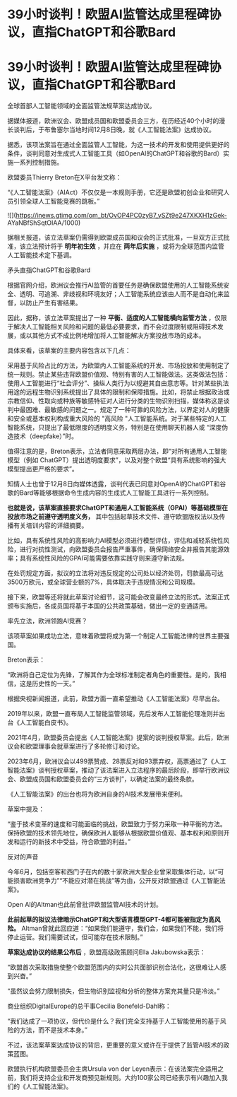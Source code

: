 # 39小时谈判！欧盟AI监管达成里程碑协议，直指ChatGPT和谷歌Bard

# 39小时谈判！欧盟AI监管达成里程碑协议，直指ChatGPT和谷歌Bard

全球首部人工智能领域的全面监管法规草案达成协议。

据媒体报道，欧洲议会、欧盟成员国和欧盟委员会三方，在历经近40个小时的漫长谈判后，于布鲁塞尔当地时间12月8日晚，就《人工智能法案》达成协议。

据悉，该项法案旨在通过全面监管人工智能，为这一技术的开发和使用提供更好的条件，谈判同意对生成式人工智能工具（如OpenAI的ChatGPT和谷歌的Bard）实施一系列控制措施。

欧盟委员Thierry Breton在X平台发文称：

“《人工智能法案》（AIAct）不仅仅是一本规则手册，它还是欧盟初创企业和研究人员引领全球人工智能竞赛的跳板。”

![](https://inews.gtimg.com/om_bt/OvOP4PC0zyB7_vSZt9e247XKXH1zGek-
AYaNBfShSqtOIAA/1000)

据相关报道，该立法草案仍需得到欧盟成员国和议会的正式批准，一旦双方正式批准，该立法预计将于 **明年初生效** ，并应在 **两年后实施**
，或将为全球范围内监管人工智能技术定下基调。

矛头直指ChatGPT和谷歌Bard

根据官网介绍，欧洲议会推行AI监管的首要任务是确保欧盟使用的人工智能系统安全、透明、可追溯、非歧视和环境友好；人工智能系统应该由人而不是自动化来监督，以防止产生有害结果。

因此，据称，该立法草案提出了一种 **平衡、适度的人工智能横向监管方法**
，仅限于解决人工智能相关风险和问题的最低必要要求，而不会过度限制或阻碍技术发展，或以其他方式不成比例地增加将人工智能解决方案投放市场的成本。

具体来看，该草案的主要内容包含以下几点：

采用基于风险占比的方法，为欧盟内人工智能系统的开发、市场投放和使用制定了统一规则。禁止某些违背欧盟价值观、特别有害的人工智能做法。这类做法包括：使用人工智能进行“社会评分”、操纵人类行为以规避其自由意志等。针对某些执法用途的远程生物识别系统提出了具体的限制和保障措施。比如，将禁止根据政治或宗教信仰、性取向或种族等敏感特征对人进行分类的生物识别扫描，媒体称这是谈判中最困难、最敏感的问题之一。规定了一种可靠的风险方法，以界定对人的健康和安全或基本权利构成重大风险的
"高风险 "人工智能系统。对于某些特定的人工智能系统，只提出了最低限度的透明度义务，特别是在使用聊天机器人或 “深度伪造技术（deepfake）”时。

值得注意的是，Breton表示，立法者同意采取两层办法，即“对所有通用人工智能模型（例如
ChatGPT）提出透明度要求”，以及对整个欧盟“具有系统影响的强大模型提出更严格的要求”。

知情人士也曾于12月8日向媒体透露，谈判代表已同意对OpenAI的ChatGPT和谷歌的Bard等能够根据命令生成内容的生成式人工智能工具进行一系列控制。

**也就是说，该草案直接要求ChatGPT和通用人工智能系统（GPAI）等基础模型在投放市场之前遵守透明度义务，**
其中包括起草技术文件、遵守欧盟版权法以及传播有关培训内容的详细摘要。

比如，具有系统性风险的高影响力AI模型必须进行模型评估，评估和减轻系统性风险，进行对抗性测试，向欧盟委员会报告严重事件，确保网络安全并报告其能源效率；具有系统性风险的GPAI可能需要依靠实践守则来遵守新法规。

在处罚规定方面，拟议的立法将对违反规定的公司处以经济处罚，罚款最高可达3500万欧元，或全球营业额的7%，具体取决于违规情况和公司规模。

接下来，欧盟等还将就此草案讨论细节，这可能会改变最终立法的形式。法案正式颁布实施后，各成员国将基于本国的公共政策基础，做出一定的变通适用。

率先立法，欧洲领跑AI竞赛？

该项草案如果成功立法，意味着欧盟将成为第一个制定人工智能法律的世界主要强国。

Breton表示：

“欧洲将自己定位为先锋，了解其作为全球标准制定者角色的重要性。是的，我相信，这是历史性的一天。”

根据央视新闻报道，此前，欧盟方面一直希望推动《人工智能法案》尽早出台。

2019年以来，欧盟一直布局人工智能监管领域，先后发布人工智能伦理准则并出台《人工智能白皮书》。

2021年4月，欧盟委员会提出《人工智能法案》提案的谈判授权草案。此后，欧洲议会和欧盟理事会就草案进行了多轮修订和讨论。

2023年6月，欧洲议会以499票赞成、28票反对和93票弃权，高票通过了《人工智能法案》谈判授权草案，推动了该法案进入立法程序的最后阶段，即举行欧洲议会、欧盟成员国和欧盟委员会的“三方谈判”，以确定法案的最终条款。

《人工智能法案》的出台也将为欧洲自身的AI技术发展带来便利。

草案中提及：

“鉴于技术变革的速度和可能面临的挑战，欧盟致力于努力采取一种平衡的方法。保持欧盟的技术领先地位，确保欧洲人能够从根据欧盟价值观、基本权利和原则开发和运行的新技术中受益，符合欧盟的利益。”

反对的声音

今年6月，包括空客和西门子在内的数十家欧洲大型企业曾采取集体行动，以“可能损害欧洲竞争力”“不能应对潜在挑战”等为由，公开反对欧盟通过《人工智能法案》。

Open AI的Altman也此前曾批评欧盟监管AI技术的计划。

**此前起草的拟议法律暗示ChatGPT和大型语言模型GPT-4都可能被指定为高风险。**
Altman曾就此回应道：“如果我们能遵守，我们会，如果我们不能，我们将停止运营。我们需要试试，但可能存在技术限制。”

**草案达成协议的结果公布后** ，欧盟高级政策顾问Ella Jakubowska表示：

“欧盟首次采取措施使整个欧盟范围内的实时公共面部识别合法化，这很难让人感到兴奋。”

“虽然议会努力限制损失，但生物识别监视和分析的整体方案充其量只是冷淡。”

商业组织DigitalEurope的总干事Cecilia Bonefeld-Dahl称：

“我们达成了一项协议，但代价是什么？我们完全支持基于人工智能使用的基于风险的方法，而不是技术本身。”

不过，该法案草案达成协议的背后，更重要的意义或许在于提供了监管AI技术的政策蓝图。

欧盟执行机构欧盟委员会主席Ursula von der
Leyen表示：在该法案完全适用之前，我们将支持企业和开发商预见新规则。大约100家公司已经表示有兴趣加入我们的《人工智能法案》。

